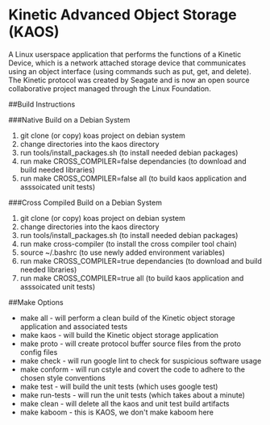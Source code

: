 # Kinetic Advanced Object Storage (KAOS)
A Linux userspace application that performs the functions of a Kinetic Device, which is a network attached storage device that communicates using an object interface (using commands such as put, get, and delete). The Kinetic protocol was created by Seagate and is now an open source collaborative project managed through the Linux Foundation.

##Build Instructions

###Native Build on a Debian System
1.  git clone (or copy) koas project on debian system
2.  change directories into the kaos directory
3.  run tools/install_packages.sh (to install needed debian packages)
4.  run make CROSS_COMPILER=false dependancies (to download and build needed libraries)
5.  run make CROSS_COMPILER=false all (to build kaos application and asssoicated unit tests)

###Cross Compiled Build on a Debian System
1.  git clone (or copy) koas project on debian system
2.  change directories into the kaos directory
3.  run tools/install_packages.sh (to install needed debian packages)
4.  run make cross-compiler (to install the cross compiler tool chain)
5.  source ~/.bashrc (to use newly added environment variables)
6.  run make CROSS_COMPILER=true dependancies (to download and build needed libraries)
7.  run make CROSS_COMPILER=true all (to build kaos application and asssoicated unit tests)

##Make Options
* make all - will perform a clean build of the Kinetic object storage application and associated tests
* make kaos - will build the Kinetic object storage application
* make proto - will create protocol buffer source files from the proto config files
* make check - will run google lint to check for suspicious software usage
* make conform - will run cstyle and covert the code to adhere to the chosen style conventions
* make test - will build the unit tests (which uses google test)
* make run-tests - will run the unit tests (which takes about a minute)
* make clean - will delete all the kaos and unit test build artifacts
* make kaboom - this is KAOS, we don't make kaboom here
